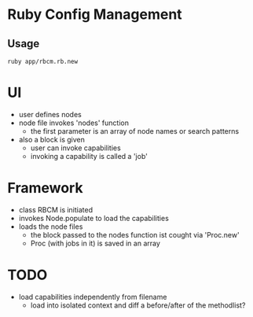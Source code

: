 Ruby Config Management
======================

Usage
-----

`ruby app/rbcm.rb.new`

# UI

- user defines nodes
- node file invokes 'nodes' function
  - the first parameter is an array of node names or search patterns
- also a block is given
  - user can invoke capabilities
  - invoking a capability is called a 'job'

# Framework

- class RBCM is initiated
- invokes Node.populate to load the capabilities
- loads the node files
  - the block passed to the nodes function ist cought via 'Proc.new'
  - Proc (with jobs in it) is saved in an array




# TODO
- load capabilities independently from filename
  - load into isolated context and diff a before/after of the methodlist?
